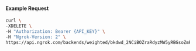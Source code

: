 
#### Example Request
```bash
curl \
-XDELETE \
-H "Authorization: Bearer {API_KEY}" \
-H "Ngrok-Version: 2" \
https://api.ngrok.com/backends/weighted/bkdwd_2NCiBOZraRdyzMW5yRBGsoZmPbJ
